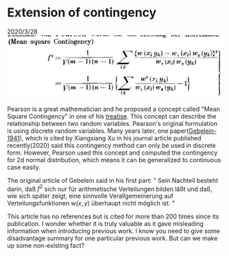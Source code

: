 # Extension of contingency
2020/3/28
![](./contingency.png)

Pearson is a great mathematician and he proposed a concept
called "Mean Square Contingency" in one of his [treatise](https://archive.org/stream/cu31924003064833#page/n1/mode/2up).
This concept can describe the relationship between two random
variables. Pearson's original formulation
is using discrete random variables. Many years later, one
paper([Gebelein-1941](https://onlinelibrary.wiley.com/doi/abs/10.1002/zamm.19410210604)), which is cited by Xiangxiang Xu in his journal article published
recently(2020) said this contingency method can only be used in discrete
form. However, Pearson used this concept and computed the contingency for
2d normal distribution, which means it can be generalized to continuous case easily.

The original article of Gebelein said in his first part:
"
Sein Nachteil besteht darin, daß $f^2$ sich nur für arithmetische Verteilungen bilden läßt und daß, wie sich später zeigt, eine sinnvolle
Verallgemeinerung auf Verteilungsfunktionen $w(x, y)$ überhaupt nicht möglich ist.
"

This article has no references but is cited for more than 200 times since its publication. I wonder whether it is truly valuable as it gave misleading information when introducing previous work. I know you need to give some disadvantage summary for one particular previous work. But
can we make up some non-existing fact?